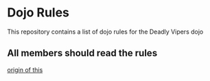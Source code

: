 Dojo Rules
==========

This repository contains a list of dojo rules for the Deadly Vipers dojo

## All members should read the rules

[origin of this](https://github.com/deadlyvipers)
